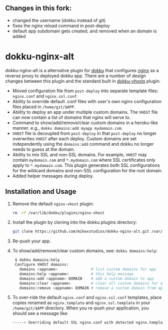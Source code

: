 Changes in this fork:
---------------------
 - changed the username (dokku instead of git)
 - fixes the nginx reload command in post-deploy
 - default app subdomain gets created, and removed when an domain is added


dokku-nginx-alt
==============

dokku-nginx-alt is a alternative plugin for [dokku][1] that configures [nginx][2]
as a reverse proxy to deployed dokku app. There are a number of design changes
between this plugin and the standard built in [dokku-vhosts][3] plugin:

- Moved configuration file from `post-deploy` into separate template files:
  `nginx.conf` and `nginx.ssl.conf`.
- Ability to override default .conf files with user's own nginx configuration
  files placed in `/home/git/$APP`.
- Ability to deploy an app under multiple custom domains. The `VHOST` file can 
  now contain a list of domains that nginx will serve to.
- Command to show/add/remove/clear custom domains in a heroku-like manner. e.g., 
  `dokku domains:add myapp mydomain.com`. 
- `VHOST` file is decoupled from `post-deploy` in that `post-deploy` no longer
  overwrites `VHOST` after each deploy. Custom domains are set independently
  using the `domains:add` command and dokku no longer needs to guess at the 
  domain.
- Ability to mix SSL and non-SSL domains. For example, `VHOST` may contain
  `mydomain.com` and `*.mydomain.com` where SSL certificates only apply to
  `*.mydomain.com`. This plugin generates both SSL configurations for the
  wildcard domains and non-SSL configuration for the root domain.
- Added helper messages during deploy.

[1]: https://github.com/progrium/dokku
[2]: http://nginx.org
[3]: https://github.com/progrium/dokku/tree/master/plugins/nginx-vhosts

Installation and Usage
----------------------

1. Remove the default `nginx-vhost` plugin:
   ```sh
   rm -rf /var/lib/dokku/plugins/nginx-vhost
   ```
   
2. Install the plugin by cloning into the dokku plugins directory:
    ```sh
    git clone https://github.com/mikexstudios/dokku-nginx-alt.git /var/lib/dokku/plugins/dokku-nginx-alt
    ```
3. Re-push your app.
4. To show/add/remove/clear custom domains, see: `dokku domains:help`:

   ```sh
    $ dokku domains:help
    Configure VHOST domains:
      domains <appname>               # list custom domains for app
      domains:help <appname>          # this help message
      domains:add <appname> DOMAIN    # add a custom domain to app
      domains:clear <appname>         # clear all custom domains for app
      domains:remove <appname> DOMAIN # remove a custom domain from app
   ```
   
5. To over-ride the default `nginx.conf` and `nginx.ssl.conf` templates, place 
   copies renamed as `nginx.template` and `nginx.ssl.template` in your
   `/home/git/$APP` directory. When you re-push your application, you should see
   a message like:

   ```sh
   -----> Overriding default SSL nginx.conf with detected nginx.template...
   ```
